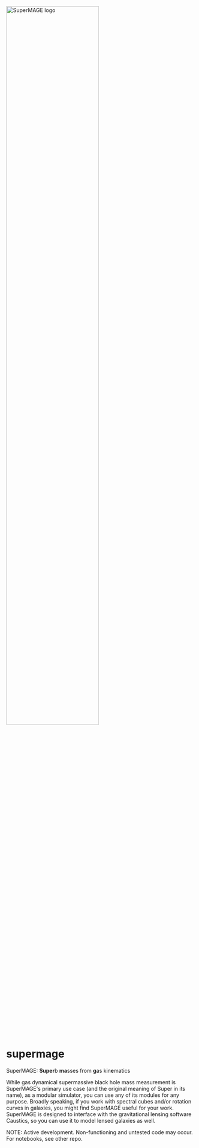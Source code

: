 <picture>
  <source media="(prefers-color-scheme: dark)" srcset="https://github.com/mjyb16/supermage/blob/main/SuperMAGE_logo_text.svg" width="70%" height="70%">
  <source media="(prefers-color-scheme: light)" srcset="https://github.com/mjyb16/supermage/blob/main/SuperMAGE_logo_text.svg" width="70%" height="70%">
  <img alt="SuperMAGE logo" src="https://github.com/mjyb16/supermage/blob/main/SuperMAGE_logo_text.svg" width="70%">
</picture>

# supermage
SuperMAGE: **Super**b **ma**sses from **g**as kin**e**matics

While gas dynamical supermassive black hole mass measurement is SuperMAGE's primary use case (and the original meaning of Super in its name), as a modular simulator, you can use any of its modules for any purpose. Broadly speaking, if you work with spectral cubes and/or rotation curves in galaxies, you might find SuperMAGE useful for your work. SuperMAGE is designed to interface with the gravitational lensing software Caustics, so you can use it to model lensed galaxies as well.

NOTE: Active development. Non-functioning and untested code may occur. For notebooks, see other repo.
